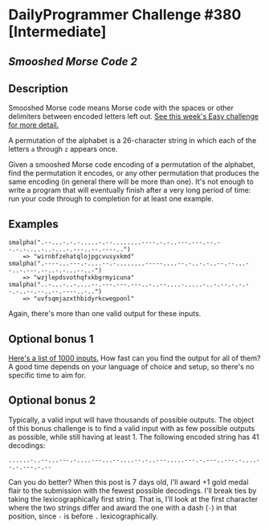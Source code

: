 # DailyProgrammer Challenge #380 [Intermediate]
## *Smooshed Morse Code 2*

## Description

Smooshed Morse code means Morse code with the spaces or other delimiters between encoded letters left out. [See this week's Easy challenge for more detail.](https://old.reddit.com/r/dailyprogrammer/comments/cmd1hb/20190805_challenge_380_easy_smooshed_morse_code_1/)

A permutation of the alphabet is a 26-character string in which each of the letters `a` through `z` appears once.

Given a smooshed Morse code encoding of a permutation of the alphabet, find the permutation it encodes, or any other permutation that produces the same encoding (in general there will be more than one). It's not enough to write a program that will eventually finish after a very long period of time: run your code through to completion for at least one example.

## Examples

```
smalpha(".--...-.-.-.....-.--........----.-.-..---.---.--.--.-.-....-..-...-.---..--.----..")
    => "wirnbfzehatqlojpgcvusyxkmd"
smalpha(".----...---.-....--.-........-----....--.-..-.-..--.--...--..-.---.--..-.-...--..-")
    => "wzjlepdsvothqfxkbgrmyicuna"
smalpha("..-...-..-....--.---.---.---..-..--....-.....-..-.--.-.-.--.-..--.--..--.----..-..")
    => "uvfsqmjazxthbidyrkcwegponl"
```

Again, there's more than one valid output for these inputs.

## Optional bonus 1

[Here's a list of 1000 inputs.](https://gist.github.com/cosmologicon/415be8987a24a3abd07ba1dddc3cf389#file-smorse2-bonus1-in) How fast can you find the output for all of them? A good time depends on your language of choice and setup, so there's no specific time to aim for.

## Optional bonus 2

Typically, a valid input will have thousands of possible outputs. The object of this bonus challenge is to find a valid input with as few possible outputs as possible, while still having at least 1. The following encoded string has 41 decodings:

`......-..--...---.-....---...--....--.-..---.....---.-.---..---.-....--.-.---.-.--`

Can you do better? When this post is 7 days old, I'll award +1 gold medal flair to the submission with the fewest possible decodings. I'll break ties by taking the lexicographically first string. That is, I'll look at the first character where the two strings differ and award the one with a dash (`-`) in that position, since `-` is before `.` lexicographically.
